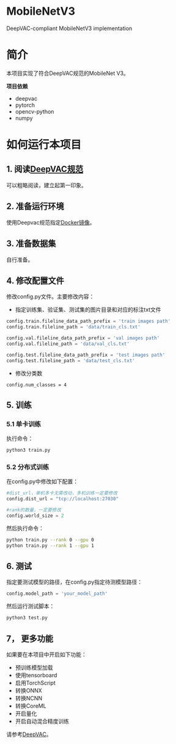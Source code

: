 # MobileNetV3
DeepVAC-compliant MobileNetV3 implementation

# 简介
本项目实现了符合DeepVAC规范的MobileNet V3。

**项目依赖**

- deepvac
- pytorch
- opencv-python
- numpy


# 如何运行本项目

## 1. 阅读[DeepVAC规范](https://github.com/DeepVAC/deepvac)
可以粗略阅读，建立起第一印象。

## 2. 准备运行环境
使用Deepvac规范指定[Docker镜像](https://github.com/DeepVAC/deepvac#2-%E7%8E%AF%E5%A2%83%E5%87%86%E5%A4%87)。

## 3. 准备数据集
自行准备。

## 4. 修改配置文件

修改config.py文件。主要修改内容：
- 指定训练集、验证集、测试集的图片目录和对应的标注txt文件

```python
config.train.fileline_data_path_prefix = 'train images path'
config.train.fileline_path = 'data/train_cls.txt'

config.val.fileline_data_path_prefix = 'val images path'
config.val.fileline_path = 'data/val_cls.txt'

config.test.fileline_data_path_prefix = 'test images path'
config.test.fileline_path = 'data/test_cls.txt'
```

- 修改分类数
```
config.num_classes = 4
```

## 5. 训练

### 5.1 单卡训练
执行命令：
```bash
python3 train.py
```

### 5.2 分布式训练

在config.py中修改如下配置：
```python
#dist_url，单机多卡无需改动，多机训练一定要修改
config.dist_url = "tcp://localhost:27030"

#rank的数量，一定要修改
config.world_size = 2
```
然后执行命令：

```bash
python train.py --rank 0 --gpu 0
python train.py --rank 1 --gpu 1
```


## 6. 测试

指定要测试模型的路径，在config.py指定待测模型路径：

```python
config.model_path = 'your_model_path'
```

然后运行测试脚本：

```bash
python3 test.py
```

## 7， 更多功能
如果要在本项目中开启如下功能：
- 预训练模型加载
- 使用tensorboard
- 启用TorchScript
- 转换ONNX
- 转换NCNN
- 转换CoreML
- 开启量化
- 开启自动混合精度训练

请参考[DeepVAC](https://github.com/DeepVAC/deepvac)。
